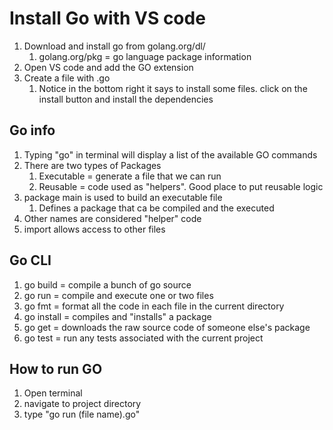 # Install Go with VS code

1. Download and install go from golang.org/dl/
   1. golang.org/pkg = go language package information
2. Open VS code and add the GO extension
3. Create a file with .go
   1. Notice in the bottom right it says to install some files. click on the install button and install the dependencies

## Go info

1. Typing "go" in terminal will display a list of the available GO commands
2. There are two types of Packages
   1. Executable = generate a file that we can run
   2. Reusable = code used as "helpers". Good place to put reusable logic
3. package main is used to build an executable file
   1. Defines a package that ca be compiled and the executed
4. Other names are considered "helper" code
5. import allows access to other files

## Go CLI

1. go build = compile a bunch of go source
1. go run = compile and execute one or two files
1. go fmt = format all the code in each file in the current directory
1. go install = compiles and "installs" a package
1. go get = downloads the raw source code of someone else's package
1. go test = run any tests associated with the current project

## How to run GO

1. Open terminal
2. navigate to project directory
3. type "go run (file name).go"
